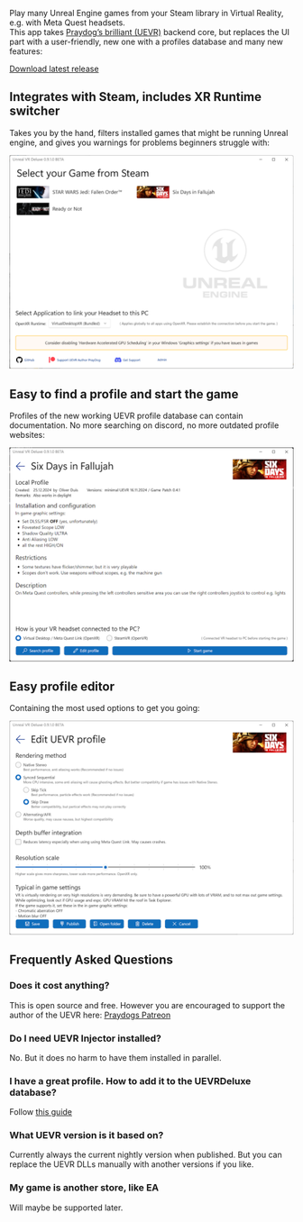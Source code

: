 Play many Unreal Engine games from your Steam library in Virtual Reality, e.g. with Meta Quest headsets.  
This app takes [Praydog’s brilliant (UEVR)](https://github.com/praydog/UEVR) backend core, but replaces the UI part with a user-friendly, new one with a profiles database and many new features:

<a href="https://github.com/oduis/UEVRDeluxe/releases" class="download-link">Download latest release</a>

## Integrates with Steam, includes XR Runtime switcher
Takes you by the hand, filters installed games that might be running Unreal engine, and gives you warnings for problems beginners struggle with:  

![Main screenshot](assets/ScreenMain.png)

## Easy to find a profile and start the game
Profiles of the new working UEVR profile database can contain documentation. No more searching on discord, no more outdated profile websites:  

![Game screenshot](assets/ScreenGame.png)

## Easy profile editor
Containing the most used options to get you going:  

![Profile editor](assets/EditProfile.png)

## Frequently Asked Questions
### Does it cost anything?
This is open source and free. However you are encouraged to support the author of the UEVR here: [Praydogs Patreon](https://patreon.com/praydog)
### Do I need UEVR Injector installed?  
No. But it does no harm to have them installed in parallel.
### I have a great profile. How to add it to the UEVRDeluxe database?
Follow [this guide](SubmitProfile.md)
### What UEVR version is it based on?  
Currently always the current nightly version when published. But you can replace the UEVR DLLs manually with another versions if you like.
### My game is another store, like EA  
Will maybe be supported later.
